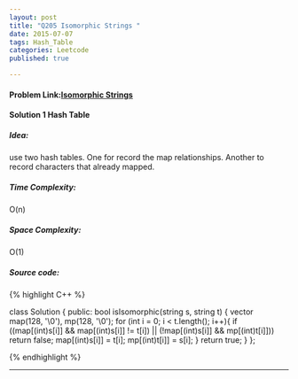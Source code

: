 ```yaml
---
layout: post
title: "Q205 Isomorphic Strings "
date: 2015-07-07
tags: Hash_Table 
categories: Leetcode
published: true

---
```

#### Problem Link:[Isomorphic Strings ](https://leetcode.com/problems/isomorphic-strings/) 

#### Solution 1 Hash Table 

##### Idea:

use two hash tables. One for record the map relationships. Another to record characters that already mapped.  
   
##### Time Complexity:
O(n)

##### Space Complexity:
O(1)

##### Source code:
{% highlight C++ %}

class Solution {
public:
    bool isIsomorphic(string s, string t) {
        vector<char> map(128, '\0'), mp(128, '\0');
        for (int i = 0; i < t.length(); i++){
            if ((map[(int)s[i]] && map[(int)s[i]] != t[i]) || (!map[(int)s[i]] && mp[(int)t[i]])) 
                return false;
            map[(int)s[i]] = t[i];
            mp[(int)t[i]] = s[i];
        }
        return true;
    }
};

{% endhighlight %}

---

